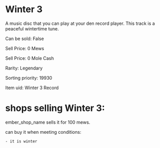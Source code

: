 # Winter 3

A music disc that you can play at your den record player. This track is a peaceful wintertime tune.

Can be sold: False

Sell Price: 0 Mews

Sell Price: 0 Mole Cash

Rarity: Legendary

Sorting priority: 19930

Item uid: Winter 3 Record

# shops selling Winter 3:

ember_shop_name sells it for 100 mews.

  can buy it when meeting conditions: 

    - it is winter